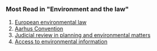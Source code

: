 ###  Most Read in "Environment and the law"

  1. [ European environmental law ](/en/environment/environment-and-the-law/eu-environmental-law/)
  2. [ Aarhus Convention ](/en/environment/environment-and-the-law/aarhus-convention/)
  3. [ Judicial review in planning and environmental matters ](/en/environment/environment-and-the-law/judicial-review-in-planning-and-environmental-matters/)
  4. [ Access to environmental information ](/en/environment/environment-and-the-law/access-to-environmental-information/)
